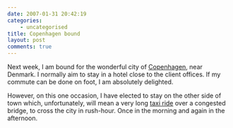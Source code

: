 ```yaml
---
date: 2007-01-31 20:42:19
categories:
    - uncategorised
title: Copenhagen bound
layout: post
comments: true
---
```

Next week, I am bound for the wonderful city of
[Copenhagen](http://www.nbrightside.com/blog/2006/04/25/wonderful-wonderful-copenhagen/),
near Denmark. I normally aim to stay in a hotel close to the client
offices. If my commute can be done on foot, I am absolutely delighted.

However, on this one occasion, I have elected to stay on the other side
of town which, unfortunately, will mean a very long
[taxi ride](http://ocaoimh.ie/2007/01/31/topless-speed-bandits-cause-traffic-pile-up/)
over a congested bridge, to cross the city in rush-hour. Once in the
morning and again in the afternoon.
